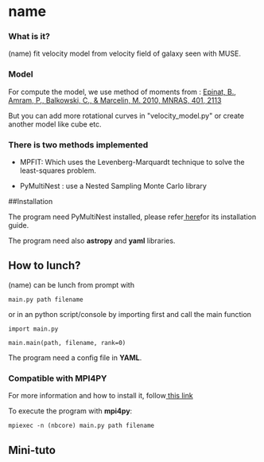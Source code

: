 # name

### What is it?
(name) fit velocity model from velocity field of galaxy seen with MUSE. 


### Model

For compute the model, we use method of moments from :
<a href="http://adsabs.harvard.edu/abs/2010MNRAS.401.2113E">
Epinat, B., Amram, P., Balkowski, C., & Marcelin, M. 2010, MNRAS, 401, 2113</a>

But you can add more rotational curves in "velocity_model.py" or create another model like cube etc.

### There is two methods implemented

- MPFIT: Which uses the Levenberg-Marquardt technique to solve the
 least-squares problem.

- PyMultiNest : use a Nested Sampling Monte Carlo library

##Installation

The program need PyMultiNest installed, please refer<a href="https://johannesbuchner.github.io/PyMultiNest/"> here</a>for 
its installation guide.

The program need also **astropy** and **yaml** libraries.

## How to lunch?
(name) can be lunch from prompt with
```
main.py path filename
```
or in an python script/console by importing first and call the main function
```
import main.py
    
main.main(path, filename, rank=0)
```
The program need a config file in **YAML**.

### Compatible with MPI4PY

For more information and how to install it, follow<a href="http://pythonhosted.org/mpi4py/"> this link<a/>

To execute the program with **mpi4py**:
```
mpiexec -n (nbcore) main.py path filename
```
## Mini-tuto

